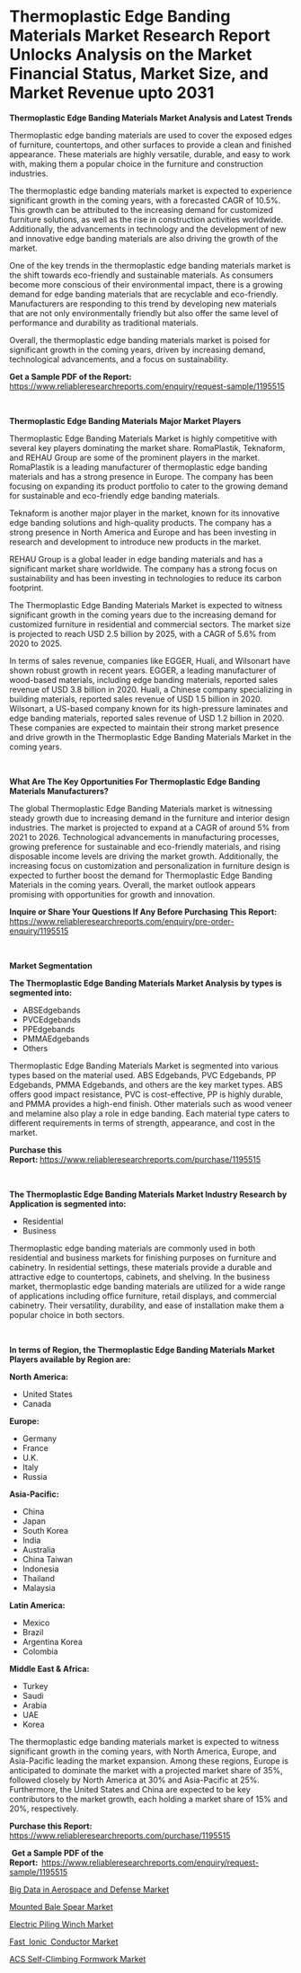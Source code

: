 <p><h1>Thermoplastic Edge Banding Materials Market Research Report Unlocks Analysis on the Market Financial Status, Market Size, and Market Revenue upto 2031</h1></p><p><strong>Thermoplastic Edge Banding Materials Market Analysis and Latest Trends</strong></p>
<p><p>Thermoplastic edge banding materials are used to cover the exposed edges of furniture, countertops, and other surfaces to provide a clean and finished appearance. These materials are highly versatile, durable, and easy to work with, making them a popular choice in the furniture and construction industries.</p><p>The thermoplastic edge banding materials market is expected to experience significant growth in the coming years, with a forecasted CAGR of 10.5%. This growth can be attributed to the increasing demand for customized furniture solutions, as well as the rise in construction activities worldwide. Additionally, the advancements in technology and the development of new and innovative edge banding materials are also driving the growth of the market.</p><p>One of the key trends in the thermoplastic edge banding materials market is the shift towards eco-friendly and sustainable materials. As consumers become more conscious of their environmental impact, there is a growing demand for edge banding materials that are recyclable and eco-friendly. Manufacturers are responding to this trend by developing new materials that are not only environmentally friendly but also offer the same level of performance and durability as traditional materials.</p><p>Overall, the thermoplastic edge banding materials market is poised for significant growth in the coming years, driven by increasing demand, technological advancements, and a focus on sustainability.</p></p>
<p><strong>Get a Sample PDF of the Report:&nbsp;</strong> <a href="https://www.reliableresearchreports.com/enquiry/request-sample/1195515">https://www.reliableresearchreports.com/enquiry/request-sample/1195515</a></p>
<p>&nbsp;</p>
<p><strong>Thermoplastic Edge Banding Materials Major Market Players</strong></p>
<p><p>Thermoplastic Edge Banding Materials Market is highly competitive with several key players dominating the market share. RomaPlastik, Teknaform, and REHAU Group are some of the prominent players in the market. RomaPlastik is a leading manufacturer of thermoplastic edge banding materials and has a strong presence in Europe. The company has been focusing on expanding its product portfolio to cater to the growing demand for sustainable and eco-friendly edge banding materials.</p><p>Teknaform is another major player in the market, known for its innovative edge banding solutions and high-quality products. The company has a strong presence in North America and Europe and has been investing in research and development to introduce new products in the market.</p><p>REHAU Group is a global leader in edge banding materials and has a significant market share worldwide. The company has a strong focus on sustainability and has been investing in technologies to reduce its carbon footprint.</p><p>The Thermoplastic Edge Banding Materials Market is expected to witness significant growth in the coming years due to the increasing demand for customized furniture in residential and commercial sectors. The market size is projected to reach USD 2.5 billion by 2025, with a CAGR of 5.6% from 2020 to 2025.</p><p>In terms of sales revenue, companies like EGGER, Huali, and Wilsonart have shown robust growth in recent years. EGGER, a leading manufacturer of wood-based materials, including edge banding materials, reported sales revenue of USD 3.8 billion in 2020. Huali, a Chinese company specializing in building materials, reported sales revenue of USD 1.5 billion in 2020. Wilsonart, a US-based company known for its high-pressure laminates and edge banding materials, reported sales revenue of USD 1.2 billion in 2020. These companies are expected to maintain their strong market presence and drive growth in the Thermoplastic Edge Banding Materials Market in the coming years.</p></p>
<p>&nbsp;</p>
<p><strong>What Are The Key Opportunities For Thermoplastic Edge Banding Materials Manufacturers?</strong></p>
<p><p>The global Thermoplastic Edge Banding Materials market is witnessing steady growth due to increasing demand in the furniture and interior design industries. The market is projected to expand at a CAGR of around 5% from 2021 to 2026. Technological advancements in manufacturing processes, growing preference for sustainable and eco-friendly materials, and rising disposable income levels are driving the market growth. Additionally, the increasing focus on customization and personalization in furniture design is expected to further boost the demand for Thermoplastic Edge Banding Materials in the coming years. Overall, the market outlook appears promising with opportunities for growth and innovation.</p></p>
<p><strong>Inquire or Share Your Questions If Any Before Purchasing This Report:</strong> <a href="https://www.reliableresearchreports.com/enquiry/pre-order-enquiry/1195515">https://www.reliableresearchreports.com/enquiry/pre-order-enquiry/1195515</a></p>
<p>&nbsp;</p>
<p><strong>Market Segmentation</strong></p>
<p><strong>The Thermoplastic Edge Banding Materials Market Analysis by types is segmented into:</strong></p>
<p><ul><li>ABSEdgebands</li><li>PVCEdgebands</li><li>PPEdgebands</li><li>PMMAEdgebands</li><li>Others</li></ul></p>
<p><p>Thermoplastic Edge Banding Materials Market is segmented into various types based on the material used. ABS Edgebands, PVC Edgebands, PP Edgebands, PMMA Edgebands, and others are the key market types. ABS offers good impact resistance, PVC is cost-effective, PP is highly durable, and PMMA provides a high-end finish. Other materials such as wood veneer and melamine also play a role in edge banding. Each material type caters to different requirements in terms of strength, appearance, and cost in the market.</p></p>
<p><strong>Purchase this Report:&nbsp;</strong><a href="https://www.reliableresearchreports.com/purchase/1195515">https://www.reliableresearchreports.com/purchase/1195515</a></p>
<p>&nbsp;</p>
<p><strong>The Thermoplastic Edge Banding Materials Market Industry Research by Application is segmented into:</strong></p>
<p><ul><li>Residential</li><li>Business</li></ul></p>
<p><p>Thermoplastic edge banding materials are commonly used in both residential and business markets for finishing purposes on furniture and cabinetry. In residential settings, these materials provide a durable and attractive edge to countertops, cabinets, and shelving. In the business market, thermoplastic edge banding materials are utilized for a wide range of applications including office furniture, retail displays, and commercial cabinetry. Their versatility, durability, and ease of installation make them a popular choice in both sectors.</p></p>
<p>&nbsp;</p>
<p><strong>In terms of Region, the Thermoplastic Edge Banding Materials Market Players available by Region are:</strong></p>
<p>
    <p> <strong> North America: </strong>
        <ul>
            <li>United States</li>
            <li>Canada</li>
        </ul>
        </p> 
    <p> <strong> Europe: </strong>
        <ul>
            <li>Germany</li>
            <li>France</li>
            <li>U.K.</li>
            <li>Italy</li>
            <li>Russia</li>
        </ul>
        </p> 
    <p> <strong> Asia-Pacific: </strong>
        <ul>
            <li>China</li>
            <li>Japan</li>
            <li>South Korea</li>
            <li>India</li>
            <li>Australia</li>
            <li>China Taiwan</li>
            <li>Indonesia</li>
            <li>Thailand</li>
            <li>Malaysia</li>
        </ul>
        </p> 
    <p> <strong> Latin America: </strong>
        <ul>
            <li>Mexico</li>
            <li>Brazil</li>
            <li>Argentina Korea</li>
            <li>Colombia</li>
        </ul>
        </p> 
    <p> <strong> Middle East & Africa: </strong>
        <ul>
            <li>Turkey</li>
            <li>Saudi</li>
            <li>Arabia</li>
            <li>UAE</li>
            <li>Korea</li>
        </ul>
    </p>
    </p>
<p><p>The thermoplastic edge banding materials market is expected to witness significant growth in the coming years, with North America, Europe, and Asia-Pacific leading the market expansion. Among these regions, Europe is anticipated to dominate the market with a projected market share of 35%, followed closely by North America at 30% and Asia-Pacific at 25%. Furthermore, the United States and China are expected to be key contributors to the market growth, each holding a market share of 15% and 20%, respectively.</p></p>
<p><strong>Purchase this Report: </strong><a href="https://www.reliableresearchreports.com/purchase/1195515">https://www.reliableresearchreports.com/purchase/1195515</a></p>
<p>&nbsp;<strong>Get a Sample PDF of the Report:&nbsp;&nbsp;</strong><a href="https://www.reliableresearchreports.com/enquiry/request-sample/1195515">https://www.reliableresearchreports.com/enquiry/request-sample/1195515</a></p>
<p><strong></strong></p>
<p><p><a href="https://issuu.com/reportprime-2/docs/big-data-in-aerospace-and-defense-market-size-2030">Big Data in Aerospace and Defense Market</a></p><p><a href="https://github.com/irfadac/Market-Research-Report-List-1/blob/main/mounted-bale-spear-market.md">Mounted Bale Spear Market</a></p><p><a href="https://medium.com/@katlynbauch/electric-piling-winch-market-trends-and-market-analysis-forecasted-for-period-2024-2031-707062687438">Electric Piling Winch Market</a></p><p><a href="https://github.com/ashepherd82/Market-Research-Report-List-3/blob/main/fast-ionic-conductor-market.md">Fast Ionic Conductor Market</a></p><p><a href="https://medium.com/p/70f47203e4a1/edit">ACS Self-Climbing Formwork Market</a></p></p>